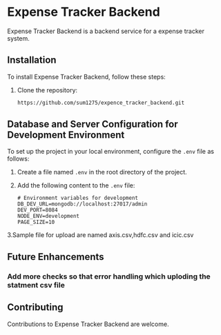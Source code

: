 # Expense Tracker Backend
Expense Tracker Backend is a backend service for a expense tracker system.
## Installation
To install Expense Tracker Backend, follow these steps:
1. Clone the repository:
   ```bash
   https://github.com/sum1275/expence_tracker_backend.git

## Database and Server Configuration for Development Environment

To set up the project in your local environment, configure the `.env` file as follows:

1. Create a file named `.env` in the root directory of the project.
2. Add the following content to the `.env` file:

   ```plaintext
   # Environment variables for development
   DB_DEV_URL=mongodb://localhost:27017/admin
   DEV_PORT=8084
   NODE_ENV=development
   PAGE_SIZE=10
3.Sample file for upload are named axis.csv,hdfc.csv and icic.csv

## Future Enhancements

### Add more checks so that error handling which uploding the statment csv file


## Contributing

Contributions to Expense Tracker Backend are welcome. 

